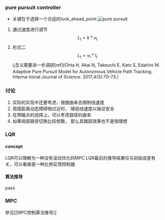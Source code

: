 ### pure pursuit controller
- 关键在于选择一个合适的look_ahead_point
![pure pursuit](pure_pursuit.jpg)
1. 通过速度进行调节
$$
L_t=k*v_t
$$
2.  形式二
$$
L_t=v_t*l_t
$$
$l_t$含义需要进一步调研[ref](Ohta H, Akai N, Takeuchi E, Kato S, Edahiro M. Adaptive Pure Pursuit Model for Autonomous Vehicle Path Tracking. Interna-tional Journal of Science. 2017;4(3):70–73.)
### 讨论
1. 实际的实现中还要考虑，根据曲率去限制线速度
2. 周围距离动态障碍物过近时， 降低线速度以保证安全
3. 在预瞄点的选择上，可以考虑路径的曲率
4. 如果局部路径切换比较频繁， 那么其跟踪效果也不是很理想
### LQR
#### concept
LQR可以理解为一种没有滚动优化的MPC
LQR最后的推导结果仅与初始误差有关，可以看做是一种比例反馈控制器
#### 算法推导
pass
### MPC
参见[[MPC控制算法推导]]